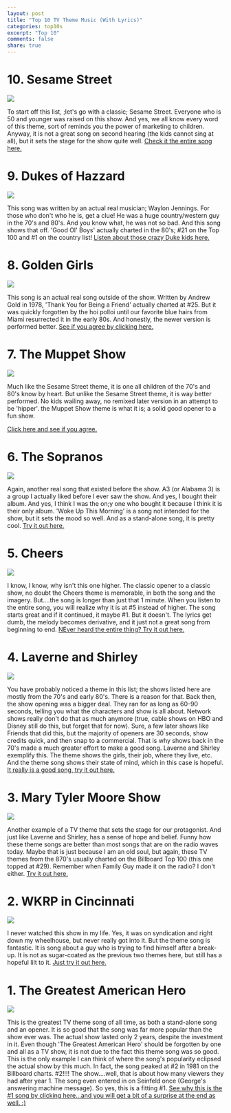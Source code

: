 ```yaml
---
layout: post
title: "Top 10 TV Theme Music (With Lyrics)"
categories: top10s
excerpt: "Top 10"
comments: false
share: true
---
```



# 10. Sesame Street

![](http://logodatabases.com/wp-content/uploads/2012/06/sesame-street-logo-wallpaper.jpg)


To start off this list, ;let's go with a classic; Sesame Street. Everyone who is 50 and younger was raised on this show. And yes, we all know every word of this theme, sort of reminds you the power of marketing to children. Anyway, it is not a great song on second hearing (the kids cannot sing at all), but it sets the stage for the show quite well. [Check it the entire song here.](https://www.youtube.com/watch?v=pe-JWR_6g8o)



# 9. Dukes of Hazzard

![](http://tigerstrypes.com/wp-content/uploads/2015/03/Dukes-of-Hazzard.jpg)

This song was written by an actual real musician; Waylon Jennings. For those who don't who he is, get a clue! He was a huge country/western guy in the 70's and 80's. And you know what, he was not so bad. And this song shows that off. 'Good Ol' Boys' actually charted in the 80's; #21 on the Top 100 and #1 on the country list! [Listen about those crazy Duke kids here.](https://www.youtube.com/watch?v=oU6mPYFtF8E)


# 8. Golden Girls

![](https://ibhuluimcom-a.akamaihd.net/ib.huluim.com/show/29524?region=US&size=952x536)


This song is an actual real song outside of the show. Written by Andrew Gold in 1978, 'Thank You for Being a Friend' actually charted at #25. But it was quickly forgotten by the hoi polloi until our favorite blue hairs from Miami resurrected it in the early 80s. And honestly, the newer version is performed better. [See if you agree by clicking here.](https://www.youtube.com/watch?v=GWbz_mIAShM)



# 7. The Muppet Show


![](http://cdn.collider.com/wp-content/uploads/2015/04/the-muppet-show-image.jpg)


Much like the Sesame Street theme, it is one all children of the 70's and 80's know by heart. But unlike the Sesame Street theme, it is way better performed. No kids wailing away, no remixed later version in an attempt to be 'hipper'. the Muppet Show theme is what it is; a solid good opener to a fun show. 

 [Click here and see if you agree.](https://www.youtube.com/watch?v=EJ9yAV8uQ7g)


# 6. The Sopranos

![](http://static.tvtropes.org/pmwiki/pub/images/the-sopranos-2_7524.jpg)


Again, another real song that existed before the show. A3 (or Alabama 3) is a group I actually liked before I ever saw the show. And yes, I bought their album. And yes, I think I was the on;y one who bought it because I think it is their only album. 'Woke Up This Morning' is a song not intended for the show, but it sets the mood so well. And as a stand-alone song, it is pretty cool. [Try it out here.](https://www.youtube.com/watch?v=YDDkCiUhHCc)


# 5. Cheers

![](https://ibhuluimcom-a.akamaihd.net/ib.huluim.com/show/17860?region=US&size=952x536)

I know, I know, why isn't this one higher. The classic opener to a classic show, no doubt the Cheers theme is memorable, in both the song and the imagery. But....the song is longer than just that 1 minute. When you listen to the entire song, you will realize why it is at #5 instead of higher. The song starts great and if it continued, it maybe #1. But it doesn't. The lyrics get dumb, the melody becomes derivative, and it just not a great song from beginning to end. [NEver heard the entire thing? Try it out here.](https://www.youtube.com/watch?v=h-mi0r0LpXo)




# 4. Laverne and Shirley


![](http://pics.imcdb.org/5217/laverne6.jpg)

You have probably noticed a theme in this list; the shows listed here are mostly from the 70's and early 80's. There is a reason for that. Back then, the show opening was a bigger deal. They ran for as long as 60-90 seconds, telling you what the characters and show is all about. Network shows really don't do that as much anymore (true, cable shows on HBO and Disney still do this, but forget that for now). Sure, a few later shows like Friends that did this, but the majority of openers are 30 seconds, show credits quick, and then snap to a commercial. That is why shows back in the 70's made a much greater effort to make a good song. Laverne and Shirley exemplify this. The theme shows the girls, their job, where they live, etc. And the theme song shows their state of mind, which in this case is hopeful. [It really is a good song, try it out here.](https://www.youtube.com/watch?v=bJzF8_df1R8)



# 3. Mary Tyler Moore Show

![](http://www.denverpost.com/wp-content/uploads/2017/01/mary-tyler-moore-005.jpg?w=620)

Another example of a TV theme that sets the stage for our protagonist. And just like Laverne and Shirley, has a sense of hope and belief. Funny how these theme songs are better than most songs that are on the radio waves today. Maybe that is just because I am an old soul, but again, these TV themes from the 870's usually charted on the Billboard Top 100 (this one topped at #29). Remember when Family Guy made it on the radio? I don't either. [Try it out here.](https://www.youtube.com/watch?v=kuuYvQsN-ak)


# 2. WKRP in Cincinnati

![](hhttps://ibhuluimcom-a.akamaihd.net/ib.huluim.com/show/31?region=US&size=952x536)


I never watched this show in my life. Yes, it was on syndication and right down my wheelhouse, but never really got into it. But the theme song is fantastic. It is song about a guy who is trying to find himself after a break-up. It is not as sugar-coated as the previous two themes here, but still has a hopeful lilt to it. [Just try it out here.](https://www.youtube.com/watch?v=zgrVP_J0BHk)







# 1. The Greatest American Hero

![](http://www.geeksofdoom.com/GoD/img/2014/08/greatest-american-hero-logo-banner.jpg)

This is the greatest TV theme song of all time, as both a stand-alone song and an opener. It is so good that the song was far more popular than the show ever was. The actual show lasted only 2 years, despite the investment in it. Even though 'The Greatest American Hero' should be forgotten by one and all as a TV show, it is not due to the fact this theme song was so good. This is the only example I can think of where the song's popularity eclipsed the actual show by this much. In fact, the song peaked at #2 in 1981 on the Billboard charts. #2!!!! The show....well, that is about how many viewers they had after year 1. The song even entered in on Seinfeld once (George's answering machine message). So yes, this is a fitting #1. [See why this is the #1 song by clicking here...and you will get a bit of a surprise at the end as well. :)](https://www.youtube.com/watch?v=JsWgG5v7A3A)  





